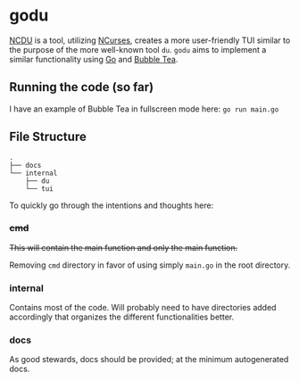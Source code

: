 # godu
[NCDU](https://dev.yorhel.nl/ncdu) is a tool, utilizing [NCurses](https://ftp.gnu.org/pub/gnu/ncurses/), creates a more user-friendly TUI similar to the purpose of the more well-known tool `du`.
`godu` aims to implement a similar functionality using [Go](https://go.dev/) and [Bubble Tea](https://github.com/charmbracelet/bubbletea).

## Running the code (so far)
I have an example of Bubble Tea in fullscreen mode here: `go run main.go`

## File Structure
```
.
├── docs
└── internal
    ├── du
    └── tui
```

To quickly go through the intentions and thoughts here:

### ~~cmd~~
~~This will contain the main function and only the main function.~~

Removing `cmd` directory in favor of using simply `main.go` in the root directory.

### internal
Contains most of the code. Will probably need to have directories added accordingly that organizes the different functionalities better.

### docs
As good stewards, docs should be provided; at the minimum autogenerated docs.

